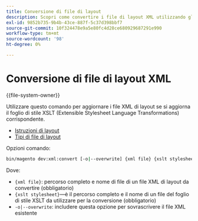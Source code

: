 ```yaml
---
title: Conversione di file di layout
description: Scopri come convertire i file di layout XML utilizzando gli strumenti della riga di comando di Adobe Commerce. Scopri gli aggiornamenti dei fogli di stile XSLT e i processi di conversione dei file.
exl-id: 9852b735-9b4b-43ce-887f-5c37d398bbf7
source-git-commit: 10f324478e9a5e80fc4d28ce680929687291e990
workflow-type: tm+mt
source-wordcount: '98'
ht-degree: 0%

---
```


# Conversione di file di layout XML

{{file-system-owner}}

Utilizzare questo comando per aggiornare i file XML di layout se si aggiorna il foglio di stile XSLT (Extensible Stylesheet Language Transformations) corrispondente.

- [Istruzioni di layout](https://developer.adobe.com/commerce/frontend-core/guide/layouts/xml-instructions/)
- [Tipi di file di layout](https://developer.adobe.com/commerce/frontend-core/guide/layouts/types/)

Opzioni comando:

```bash
bin/magento dev:xml:convert [-o|--overwrite] {xml file} {xslt stylesheet}
```

Dove:

- `{xml file}`: percorso completo e nome di file di un file XML di layout da convertire (obbligatorio)
- `{xslt stylesheet}`—è il percorso completo e il nome di un file del foglio di stile XSLT da utilizzare per la conversione (obbligatorio)
- `-o|--overwrite`: includere questa opzione per sovrascrivere il file XML esistente
